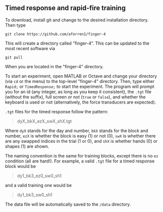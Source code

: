 ## Timed response and rapid-fire training

To download, install git and change to the desired installation directory. Then type
```
git clone https://github.com/aforren1/finger-4
```

This will create a directory called "finger-4". This can be updated to the most recent software via
```
git pull
```
When you are located in the "finger-4" directory.


To start an experiment, open MATLAB or Octave and change your directory (via `cd` or the menu) to the
top-level "finger-4" directory. Then, type either `Rapid;` or `TimedResponse;`
to start the experiment. The program will prompt you for an id (any integer,
as long as you keep it consistent), the `.tgt` file (without the suffix),
full screen or not (`true` or `false`), and whether the keyboard is used or not
(alternatively, the force transducers are expected).


`.tgt` files for the timed response follow the pattern:

> dyX_bkX_ezX_swX_shX.tgt

Where `dyX` stands for the day and number, `bkX` stands for the block and
number, `ezX` is whether the block is easy (1) or not (0), `swX` is whether
there are any swapped indices in the trial (1 or 0), and `shX` is whether
hands (0) or shapes (1) are shown.

The naming convention is the same for training blocks, except there is no `ez`
condition (all are hard!). For example, a valid `.tgt` file for a timed response
block would be

> dy1_bk3_ez0_sw0_sh1

and a valid training one would be

> dy1_bk3_sw0_sh1

The data file will be automatically saved to the `/data` directory.
